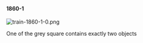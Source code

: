 #### 1860-1
![train-1860-1-0.png](https://github.com/lil-lab/nlvr/raw/master/nlvr/train/images/8/train-1860-1-0.png "train-1860-1-0.png")

One of the grey square contains exactly two objects